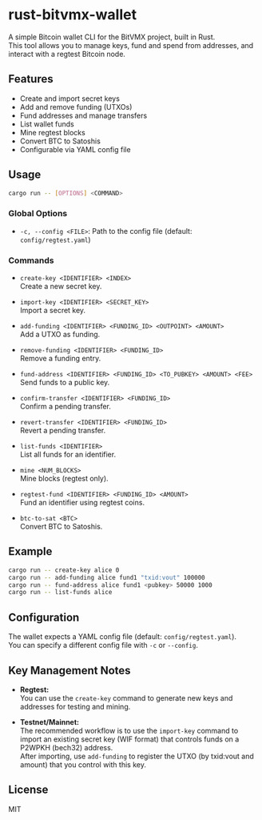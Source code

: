 # rust-bitvmx-wallet

A simple Bitcoin wallet CLI for the BitVMX project, built in Rust.  
This tool allows you to manage keys, fund and spend from addresses, and interact with a regtest Bitcoin node.

## Features

- Create and import secret keys
- Add and remove funding (UTXOs)
- Fund addresses and manage transfers
- List wallet funds
- Mine regtest blocks
- Convert BTC to Satoshis
- Configurable via YAML config file

## Usage

```sh
cargo run -- [OPTIONS] <COMMAND>
```

### Global Options

- `-c, --config <FILE>`: Path to the config file (default: `config/regtest.yaml`)

### Commands

- `create-key <IDENTIFIER> <INDEX>`  
  Create a new secret key.

- `import-key <IDENTIFIER> <SECRET_KEY>`  
  Import a secret key.

- `add-funding <IDENTIFIER> <FUNDING_ID> <OUTPOINT> <AMOUNT>`  
  Add a UTXO as funding.

- `remove-funding <IDENTIFIER> <FUNDING_ID>`  
  Remove a funding entry.

- `fund-address <IDENTIFIER> <FUNDING_ID> <TO_PUBKEY> <AMOUNT> <FEE>`  
  Send funds to a public key.

- `confirm-transfer <IDENTIFIER> <FUNDING_ID>`  
  Confirm a pending transfer.

- `revert-transfer <IDENTIFIER> <FUNDING_ID>`  
  Revert a pending transfer.

- `list-funds <IDENTIFIER>`  
  List all funds for an identifier.

- `mine <NUM_BLOCKS>`  
  Mine blocks (regtest only).

- `regtest-fund <IDENTIFIER> <FUNDING_ID> <AMOUNT>`  
  Fund an identifier using regtest coins.

- `btc-to-sat <BTC>`  
  Convert BTC to Satoshis.

## Example

```sh
cargo run -- create-key alice 0
cargo run -- add-funding alice fund1 "txid:vout" 100000
cargo run -- fund-address alice fund1 <pubkey> 50000 1000
cargo run -- list-funds alice
```

## Configuration

The wallet expects a YAML config file (default: `config/regtest.yaml`).  
You can specify a different config file with `-c` or `--config`.

## Key Management Notes

- **Regtest:**  
  You can use the `create-key` command to generate new keys and addresses for testing and mining.

- **Testnet/Mainnet:**  
  The recommended workflow is to use the `import-key` command to import an existing secret key (WIF format) that controls funds on a P2WPKH (bech32) address.  
  After importing, use `add-funding` to register the UTXO (by txid:vout and amount) that you control with this key.

## License

MIT
